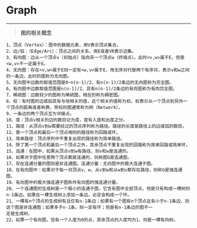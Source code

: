 # Graph
-------
> **图的相关概念**
> 
	1、顶点（Vertex）：图中的数据元素，用V表示顶点集合。
	2、边/弧：（Edge/Arc）：顶点之间的关系，用E或者VR表示边集。
	3、有向图：边从一个顶点v（初始点）指向另一个顶点w（终端点）。此时<v,w>属于E，但是<w,v>不一定属于E。
	4、无向图：存在<v,w>属于E则一定有<w,v>属于E，用无序对代替两个有序对，表示v和w之间的一条边，此时的图称为无向图。
	5、无向图中边数的取值范围是0~n(n-1)/2，有n(n-1)/2条边的无向图称为完全图。
	6、有向图中边数取值范围是n(n-1)/2，具有n(n-1)/2条边的有向图称为有向完全图。
	7、稀疏图：边数较少的图称为稀疏图，相反的称为稠密图。
	8、权：有时图的边或弧具有与他相关的值，这个相关的值称为权。权表示从一个顶点到另外一个顶点的距离或者耗费，带权的图通常称为网（Network）。
	9、一条边的两个顶点互为邻接点。
	10、度：顶点v相关的边的数目记为度，度有入度和出度之分。
	11、路径：从顶点v到w需要经过的顶点序列称为路径。路径的长度是路径上的边或弧的数目。
	12、第一个顶点和最后一个顶点相同的路径称为回路或环。
	13、简单路径：顶点序列中不重复出现的路径称为简单路径。
	14、除了第一个顶点和最后一个顶点之外，其余顶点不重复出现的回路称为简单回路或简单环。
	15、连通：在图中，如果从顶点v到w有路径，则v和w是连通的。
	16、如果对于图中任意两个顶点都是连通的，则称图G是连通图。
	17、存在连通分量的图则是非连通图。连通分量：无向图中的极大连通子图。
	18、在有向图中：如果对于每一对顶点v、w，从v到w和从w到v都存在路径，则称G是强连通图。
	19、有向图中的极大强连通子图称作有向图的强连通分量。
	20、一个连通图的生成树是一个极小的连通子图，它含有图中全部顶点，但是只有构成一棵树的n-1条边。如果在一棵生成树上添加一条边，必定会构成一个环。
	21、一棵有n个顶点的生成树有且仅有n-1条边；如果有一个图有n个顶点且有小于n-1条边，则这个图是非连通图；如果多于n-1条，则一定有环；但是有n-1条边的图不一
	定是生成树。
	22、如果一个有向图，恰有一个入度为0的点，其余顶点的入度均为1，则是一棵有向树。